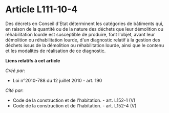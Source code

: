 # Article L111-10-4

Des décrets en Conseil d'Etat déterminent les  catégories de bâtiments qui, en raison de la quantité ou de la nature  des
déchets que leur démolition ou réhabilitation lourde est susceptible  de produire, font l'objet, avant leur démolition ou
réhabilitation  lourde, d'un diagnostic relatif à la gestion des déchets issus de la  démolition ou réhabilitation lourde,
ainsi que le contenu et les  modalités de réalisation de ce diagnostic.

**Liens relatifs à cet article**

_Créé par_:

  - Loi n°2010-788 du 12 juillet 2010 - art. 190

_Cité par_:

  - Code de la construction et de l'habitation. - art. L152-1 (V)
  - Code de la construction et de l'habitation. - art. L152-4 (V)
